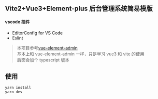 ## Vite2+Vue3+Element-plus 后台管理系统简易模版

#### vscode 插件

-   EditorConfig for VS Code
-   Eslint

> 本项目参考[vue-element-admin](https://panjiachen.github.io/vue-element-admin-site/zh/guide/)<br />基本上和 vue-element-admin 一样，只是学习 vue3 和 vite 的使用<br />后面会加个 typescript 版本

## 使用

```
yarn install
yarn dev
```
